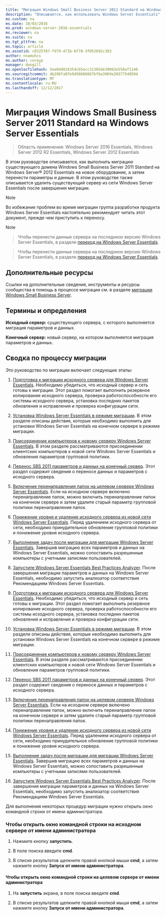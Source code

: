 ```yaml
---
title: "Миграция Windows Small Business Server 2011 Standard на Windows Server Essentials"
description: "Описывается, как использовать Windows Server Essentials"
ms.custom: na
ms.date: 10/03/2016
ms.prod: windows-server-2016-essentials
ms.reviewer: na
ms.suite: na
ms.tgt_pltfrm: na
ms.topic: article
ms.assetid: c8325f87-fd79-471b-bf70-3f052692c383
author: nnamuhcs
ms.author: coreyp
manager: dongill
ms.openlocfilehash: 5ee0dd816354cb5acc31305de39062e558af1146
ms.sourcegitcommit: db290fa07e9d50686667bfba3969e20377548504
ms.translationtype: MT
ms.contentlocale: ru-RU
ms.lasthandoff: 12/12/2017
---
```

# <a name="migrate-windows-small-business-server-2011-standard-to-windows-server-essentials"></a>Миграция Windows Small Business Server 2011 Standard на Windows Server Essentials

>Область применения: Windows Server 2016 Essentials, Windows Server 2012 R2 Essentials, Windows Server 2012 Essentials

В этом руководстве описывается, как выполнить миграцию существующего домена Windows Small Business Server 2011 Standard на Windows Server® 2012 Essentials на новое оборудование, а затем перенести параметры и данные. В этом руководстве также описывается удалить существующий сервер из сети Windows Server Essentials после завершения миграции.  
  
> [!NOTE]
>  Во избежание проблем во время миграции группа разработки продукта Windows Server Essentials настоятельно рекомендует читать этот документ, прежде чем приступить к переносу.  
  
> [!NOTE]

>  Чтобы перенести данные сервера на последнюю версию Windows Server Essentials, в разделе [переход на Windows Server Essentials](Migrate-from-Previous-Versions-to-Windows-Server-Essentials-or-Windows-Server-Essentials-Experience.md).  

>  Чтобы перенести данные сервера на последнюю версию Windows Server Essentials, в разделе [переход на Windows Server Essentials](../migrate/Migrate-from-Previous-Versions-to-Windows-Server-Essentials-or-Windows-Server-Essentials-Experience.md).  

  
## <a name="additional-resources"></a>Дополнительные ресурсы  
 Ссылки на дополнительные сведения, инструменты и ресурсы сообщества в помощь в процессе миграции см. в разделе [миграции Windows Small Business Server](https://go.microsoft.com/fwlink/?LinkId=217520).  
  
## <a name="terms-and-definitions"></a>Термины и определения  
 **Исходный сервер:** существующего сервера, с которого выполняется миграция параметров и данных.  
  
 **Конечный сервер:** новый сервер, на котором выполняется миграция параметров и данных.  
  
## <a name="migration-process-summary"></a>Сводка по процессу миграции  
 Это руководство по миграции включает следующие этапы:  
  

1.  [Подготовка к миграции исходного сервера для Windows Server Essentials](Prepare-your-Source-Server-for-Windows-Server-Essentials-migration.md).  Необходимо убедиться, что исходный сервер и сеть готовы к миграции. Этот раздел помогает выполнить резервное копирование исходного сервера, проверка работоспособности его системы исходного сервера, установка последних пакетов обновления и исправления и проверка конфигурации сети.  
  
2.  [Установка Windows Server Essentials в режиме миграции](Install-Windows-Server-Essentials-in-migration-mode.md).  В этом разделе описаны действия, которые необходимо выполнить для установки Windows Server Essentials на конечном сервере в режиме миграции.  
  
3.  [Присоединение компьютеров к новому серверу Windows Server Essentials](Join-computers-to-the-new-Windows-Server-Essentials-server.md).  В этом разделе рассматриваются присоединении клиентских компьютеров к новой сети Windows Server Essentials и обновления параметров групповой политики.  
  
4.  [Перенос SBS 2011 параметров и данных на конечный сервер](Move-Windows-SBS-2011-Standard-settings-and-data-to-the-Destination-Server-for-Windows-Server-Essentials-migration.md).  Этот раздел содержит сведения о переносе данных и параметров с исходного сервера.  
  
5.  [Включение перенаправления папок на целевом сервере Windows Server Essentials](Enable-folder-redirection-on-the-Windows-Server-Essentials-Destination-Server.md).  Если на исходном сервере включено перенаправление папок, можно включить перенаправление папок на конечном сервере и затем удалите старый параметр групповой политики перенаправления папок.  
  
6.  [Понижение уровня и удаление исходного сервера из новой сети Windows Server Essentials](Demote-and-remove-the-Source-Server-from-the-new-Windows-Server-Essentials-network.md).  Перед удалением исходного сервера от сети, необходимо принудительное обновление групповой политики и понижение уровня исходного сервера.  
  
7.  [Выполнение задач после миграции для миграции Windows Server Essentials](Perform-post-migration-tasks-for-Windows-Server-Essentials-migration.md).  Завершив миграцию всех параметров и данных на Windows Server Essentials, можно сопоставить разрешенные компьютеры с учетными записями пользователей.  
  
8.  [Запустите Windows Server Essentials Best Practices Analyzer](Run-the-Windows-Server-Essentials-Best-Practices-Analyzer.md).  После завершения миграции параметров и данных на Windows Server Essentials, необходимо запустить анализатор соответствия Рекомендациям Windows Server Essentials.  

1.  [Подготовка к миграции исходного сервера для Windows Server Essentials](../migrate/Prepare-your-Source-Server-for-Windows-Server-Essentials-migration.md).  Необходимо убедиться, что исходный сервер и сеть готовы к миграции. Этот раздел помогает выполнить резервное копирование исходного сервера, проверка работоспособности его системы исходного сервера, установка последних пакетов обновления и исправления и проверка конфигурации сети.  
  
2.  [Установка Windows Server Essentials в режиме миграции](../migrate/Install-Windows-Server-Essentials-in-migration-mode.md).  В этом разделе описаны действия, которые необходимо выполнить для установки Windows Server Essentials на конечном сервере в режиме миграции.  
  
3.  [Присоединение компьютеров к новому серверу Windows Server Essentials](../migrate/Join-computers-to-the-new-Windows-Server-Essentials-server.md).  В этом разделе рассматриваются присоединении клиентских компьютеров к новой сети Windows Server Essentials и обновления параметров групповой политики.  
  
4.  [Перенос SBS 2011 параметров и данных на конечный сервер](../migrate/Move-Windows-SBS-2011-Standard-settings-and-data-to-the-Destination-Server-for-Windows-Server-Essentials-migration.md).  Этот раздел содержит сведения о переносе данных и параметров с исходного сервера.  
  
5.  [Включение перенаправления папок на целевом сервере Windows Server Essentials](../migrate/Enable-folder-redirection-on-the-Windows-Server-Essentials-Destination-Server.md).  Если на исходном сервере включено перенаправление папок, можно включить перенаправление папок на конечном сервере и затем удалите старый параметр групповой политики перенаправления папок.  
  
6.  [Понижение уровня и удаление исходного сервера из новой сети Windows Server Essentials](../migrate/Demote-and-remove-the-Source-Server-from-the-new-Windows-Server-Essentials-network.md).  Перед удалением исходного сервера от сети, необходимо принудительное обновление групповой политики и понижение уровня исходного сервера.  
  
7.  [Выполнение задач после миграции для миграции Windows Server Essentials](../migrate/Perform-post-migration-tasks-for-Windows-Server-Essentials-migration.md).  Завершив миграцию всех параметров и данных на Windows Server Essentials, можно сопоставить разрешенные компьютеры с учетными записями пользователей.  
  
8.  [Запустите Windows Server Essentials Best Practices Analyzer](../migrate/Run-the-Windows-Server-Essentials-Best-Practices-Analyzer.md).  После завершения миграции параметров и данных на Windows Server Essentials, необходимо запустить анализатор соответствия Рекомендациям Windows Server Essentials.  

  
 Для выполнения некоторых процедур миграции нужно открыть окно командной строки от имени администратора.  
  
###  <a name="BKMK_OpenACommandPromptAsAdmin"></a>Чтобы открыть окно командной строки на исходном сервере от имени администратора  
  
1.  Нажмите кнопку **запустить**.  
  
2.  В поле поиска введите **cmd**.  
  
3.  В списке результатов щелкните правой кнопкой мыши **cmd**, а затем нажмите кнопку **Запуск от имени администратора**.  
  
#### <a name="to-open-a-command-prompt-window-on-the-destination-server-as-an-administrator"></a>Чтобы открыть окно командной строки на целевом сервере от имени администратора  
  
1.  На **запустить** экрана, в поле поиска введите **cmd**.  
  
2.  В списке результатов щелкните правой кнопкой мыши **cmd**, а затем нажмите кнопку **Запуск от имени администратора**.
